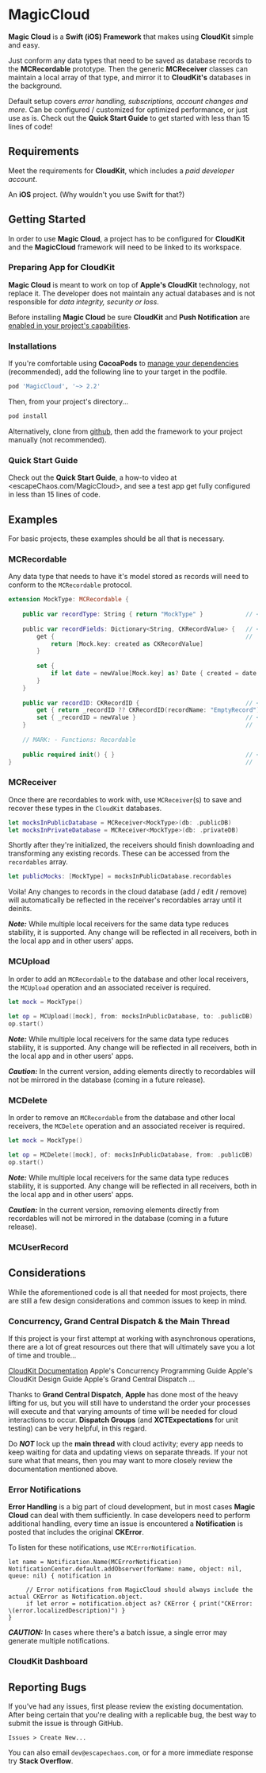 # MagicCloud

**Magic Cloud** is a **Swift (iOS) Framework** that makes using **CloudKit** simple and easy.

Just conform any data types that need to be saved as database records to the **MCRecordable** prototype. Then the generic **MCReceiver** classes can maintain a local array of that type, and mirror it to **CloudKit's** databases in the background.

Default setup covers _error handling, subscriptions, account changes and more_. Can be configured / customized for optimized performance, or just use as is. Check out the **Quick Start Guide** to get started with less than 15 lines of code!

## Requirements

Meet the requirements for **CloudKit**, which includes a _paid developer account_.

An **iOS** project. (Why wouldn't you use Swift for that?)

## Getting Started

In order to use **Magic Cloud**, a project has to be configured for **CloudKit** and the **MagicCloud** framework will need to be linked to its workspace.

### Preparing App for CloudKit

**Magic Cloud** is meant to work on top of **Apple's CloudKit** technology, not replace it. The developer does not maintain any actual databases and is not responsible for _data integrity, security or loss_.

Before installing **Magic Cloud** be sure **CloudKit** and **Push Notification** are [enabled in your project's capabilities](https://developer.apple.com/library/content/documentation/DataManagement/Conceptual/CloudKitQuickStart/EnablingiCloudandConfiguringCloudKit/EnablingiCloudandConfiguringCloudKit.html).

### Installations

If you're comfortable using **CocoaPods** to [manage your dependencies](https://guides.cocoapods.org/using/getting-started.html) (recommended), add the following line to your target in the podfile. 

```ruby
pod 'MagicCloud', '~> 2.2'
```

Then, from your project's directory...

```bash
pod install
```

Alternatively, clone from [github](github.com/jalingo/MagicCloud), then add the framework to your project manually (not recommended).

### Quick Start Guide

Check out the **Quick Start Guide**, a how-to video at <escapeChaos.com/MagicCloud>, and see a test app get fully configured in less than 15 lines of code.

## Examples

For basic projects, these examples should be all that is necessary.

### MCRecordable

Any data type that needs to have it's model stored as records will need to conform to the `MCRecordable` protocol. 

```swift
extension MockType: MCRecordable {
    
    public var recordType: String { return "MockType" }            // <-- This string will serve as a CKRecordType.Name
    
    public var recordFields: Dictionary<String, CKRecordValue> {   // <-- This is where the properties that should be CKRecord   
        get {                                                      //     fields are updated / recovered. 
            return [Mock.key: created as CKRecordValue] 
        }
        
        set {
            if let date = newValue[Mock.key] as? Date { created = date }
        }
    }
    
    public var recordID: CKRecordID {                              // <-- This ID needs to be unique for each instance.
        get { return _recordID ?? CKRecordID(recordName: "EmptyRecord") }
        set { _recordID = newValue }                               // <-- This value needs to be saved when instances are
    }                                                              //     created from downloaded database records. 
    
    // MARK: - Functions: Recordable
    
    public required init() { }                                     // <-- This empty init is used to generate empty instances
}                                                                  //     that can then be overwritten from database records.
```

### MCReceiver

Once there are recordables to work with, use `MCReceiver`(s) to save and recover these types in the `CloudKit` databases.

```swift
let mocksInPublicDatabase = MCReceiver<MockType>(db: .publicDB)
let mocksInPrivateDatabase = MCReceiver<MockType>(db: .privateDB)
```

Shortly after they're initialized, the receivers should finish downloading and transforming any existing records. These can be accessed from the `recordables` array.

```swift
let publicMocks: [MockType] = mocksInPublicDatabase.recordables
```

Voila! Any changes to records in the cloud database (add / edit / remove) will automatically be reflected in the receiver's recordables array until it deinits.

***Note:***  While multiple local receivers for the same data type reduces stability, it is supported. Any change will be reflected in all receivers, both in the local app and in other users' apps.

### MCUpload

In order to add an `MCRecordable` to the database and other local receivers, the `MCUpload` operation and an associated receiver is required.

```swift
let mock = MockType()
 
let op = MCUpload([mock], from: mocksInPublicDatabase, to: .publicDB)
op.start()
```

***Note:***  While multiple local receivers for the same data type reduces stability, it is supported. Any change will be reflected in all receivers, both in the local app and in other users' apps.

***Caution:***  In the current version, adding elements directly to recordables will not be mirrored in the database (coming in a future release).

### MCDelete

In order to remove an `MCRecordable` from the database and other local receivers, the `MCDelete` operation and an associated receiver is required.

```swift
let mock = MockType()

let op = MCDelete([mock], of: mocksInPublicDatabase, from: .publicDB)
op.start()
```

***Note:***  While multiple local receivers for the same data type reduces stability, it is supported. Any change will be reflected in all receivers, both in the local app and in other users' apps.

***Caution:***  In the current version, removing elements directly from recordables will not be mirrored in the database (coming in a future release).

### MCUserRecord

## Considerations

While the aforementioned code is all that needed for most projects, there are still a few design considerations and common issues to keep in mind.

### Concurrency, Grand Central Dispatch & the Main Thread

If this project is your first attempt at working with asynchronous operations, there are a lot of great resources out there that will ultimately save you a lot of time and trouble...

[CloudKit Documentation](https://developer.apple.com/documentation/cloudkit)
Apple's Concurrency Programming Guide
Apple's CloudKit Design Guide
Apple's Grand Central Dispatch ...

Thanks to **Grand Central Dispatch**, **Apple** has done most of the heavy lifting for us, but you will still have to understand the order your processes will execute and that varying amounts of time will be needed for cloud interactions to occur. **Dispatch Groups** (and **XCTExpectations** for unit testing) can be very helpful, in this regard.

Do ***NOT*** lock up the **main thread** with cloud activity; every app needs to keep waiting for data and updating views on separate threads. If your not sure what that means, then you may want to more closely review the documentation mentioned above.

### Error Notifications

**Error Handling** is a big part of cloud development, but in most cases **Magic Cloud** can deal with them sufficiently. In case developers need to perform additional handling, every time an issue is encountered a **Notification** is posted that includes the original **CKError**.

To listen for these notifications, use `MCErrorNotification`.

```
let name = Notification.Name(MCErrorNotification)
NotificationCenter.default.addObserver(forName: name, object: nil, queue: nil) { notification in

     // Error notifications from MagicCloud should always include the actual CKError as Notification.object.
     if let error = notification.object as? CKError { print("CKError: \(error.localizedDescription)") }
}
```

***CAUTION:***  In cases where there's a batch issue, a single error may generate multiple notifications.

### CloudKit Dashboard

## Reporting Bugs

If you've had any issues, first please review the existing documentation. After being certain that you're dealing with a replicable bug, the best way to submit the issue is through GitHub.

```
Issues > Create New...
```

You can also email `dev@escapechaos.com`, or for a more immediate response try **Stack Overflow**.
